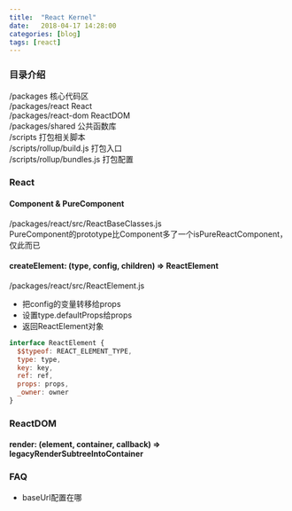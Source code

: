 ```yaml
---
title:  "React Kernel"
date:   2018-04-17 14:28:00
categories: [blog]
tags: [react]
---
```


### 目录介绍
/packages 核心代码区  
/packages/react React  
/packages/react-dom ReactDOM  
/packages/shared 公共函数库  
/scripts 打包相关脚本  
/scripts/rollup/build.js 打包入口  
/scripts/rollup/bundles.js 打包配置  

### React
#### Component & PureComponent
/packages/react/src/ReactBaseClasses.js  
PureComponent的prototype比Component多了一个isPureReactComponent，仅此而已

#### createElement: (type, config, children) => ReactElement
/packages/react/src/ReactElement.js  
- 把config的变量转移给props
- 设置type.defaultProps给props
- 返回ReactElement对象
```js
interface ReactElement {
  $$typeof: REACT_ELEMENT_TYPE,
  type: type,
  key: key,
  ref: ref,
  props: props,
  _owner: owner
}
```
### ReactDOM
#### render: (element, container, callback) => legacyRenderSubtreeIntoContainer

### FAQ
- baseUrl配置在哪